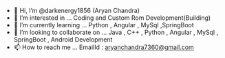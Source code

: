 - 👋 Hi, I’m @darkenergy1856 (Aryan Chandra)
- 👀 I’m interested in ... Coding and Custom Rom Development(Building)
- 🌱 I’m currently learning ... Python , Angular , MySql ,SpringBoot
- 💞️ I’m looking to collaborate on ... Java  , C++ , Python , Angular , MySql , SpringBoot , Android Development
- 📫 How to reach me ... EmailId : aryanchandra7360@gmail.com

<!---
darkenergy1856/darkenergy1856 is a ✨ special ✨ repository because its `README.md` (this file) appears on your GitHub profile.
You can click the Preview link to take a look at your changes.
--->

